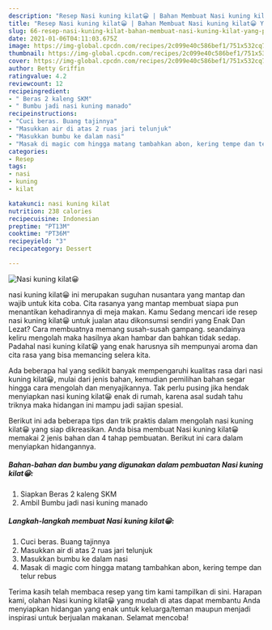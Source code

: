 ```yaml
---
description: "Resep Nasi kuning kilat😀 | Bahan Membuat Nasi kuning kilat😀 Yang Paling Enak"
title: "Resep Nasi kuning kilat😀 | Bahan Membuat Nasi kuning kilat😀 Yang Paling Enak"
slug: 66-resep-nasi-kuning-kilat-bahan-membuat-nasi-kuning-kilat-yang-paling-enak
date: 2021-01-06T04:11:03.675Z
image: https://img-global.cpcdn.com/recipes/2c099e40c586bef1/751x532cq70/nasi-kuning-kilat😀-foto-resep-utama.jpg
thumbnail: https://img-global.cpcdn.com/recipes/2c099e40c586bef1/751x532cq70/nasi-kuning-kilat😀-foto-resep-utama.jpg
cover: https://img-global.cpcdn.com/recipes/2c099e40c586bef1/751x532cq70/nasi-kuning-kilat😀-foto-resep-utama.jpg
author: Betty Griffin
ratingvalue: 4.2
reviewcount: 12
recipeingredient:
- " Beras 2 kaleng SKM"
- " Bumbu jadi nasi kuning manado"
recipeinstructions:
- "Cuci beras. Buang tajinnya"
- "Masukkan air di atas 2 ruas jari telunjuk"
- "Masukkan bumbu ke dalam nasi"
- "Masak di magic com hingga matang tambahkan abon, kering tempe dan telur rebus"
categories:
- Resep
tags:
- nasi
- kuning
- kilat

katakunci: nasi kuning kilat 
nutrition: 238 calories
recipecuisine: Indonesian
preptime: "PT13M"
cooktime: "PT36M"
recipeyield: "3"
recipecategory: Dessert

---
```



![Nasi kuning kilat😀](https://img-global.cpcdn.com/recipes/2c099e40c586bef1/751x532cq70/nasi-kuning-kilat😀-foto-resep-utama.jpg)


nasi kuning kilat😀 ini merupakan suguhan nusantara yang mantap dan wajib untuk kita coba. Cita rasanya yang mantap membuat siapa pun menantikan kehadirannya di meja makan.
Kamu Sedang mencari ide resep nasi kuning kilat😀 untuk jualan atau dikonsumsi sendiri yang Enak Dan Lezat? Cara membuatnya memang susah-susah gampang. seandainya keliru mengolah maka hasilnya akan hambar dan bahkan tidak sedap. Padahal nasi kuning kilat😀 yang enak harusnya sih mempunyai aroma dan cita rasa yang bisa memancing selera kita.



Ada beberapa hal yang sedikit banyak mempengaruhi kualitas rasa dari nasi kuning kilat😀, mulai dari jenis bahan, kemudian pemilihan bahan segar hingga cara mengolah dan menyajikannya. Tak perlu pusing jika hendak menyiapkan nasi kuning kilat😀 enak di rumah, karena asal sudah tahu triknya maka hidangan ini mampu jadi sajian spesial.


Berikut ini ada beberapa tips dan trik praktis dalam mengolah nasi kuning kilat😀 yang siap dikreasikan. Anda bisa membuat Nasi kuning kilat😀 memakai 2 jenis bahan dan 4 tahap pembuatan. Berikut ini cara dalam menyiapkan hidangannya.

<!--inarticleads1-->

##### Bahan-bahan dan bumbu yang digunakan dalam pembuatan Nasi kuning kilat😀:

1. Siapkan  Beras 2 kaleng SKM
1. Ambil  Bumbu jadi nasi kuning manado




<!--inarticleads2-->

##### Langkah-langkah membuat Nasi kuning kilat😀:

1. Cuci beras. Buang tajinnya
1. Masukkan air di atas 2 ruas jari telunjuk
1. Masukkan bumbu ke dalam nasi
1. Masak di magic com hingga matang tambahkan abon, kering tempe dan telur rebus




Terima kasih telah membaca resep yang tim kami tampilkan di sini. Harapan kami, olahan Nasi kuning kilat😀 yang mudah di atas dapat membantu Anda menyiapkan hidangan yang enak untuk keluarga/teman maupun menjadi inspirasi untuk berjualan makanan. Selamat mencoba!
